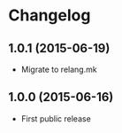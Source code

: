 # Changelog

## 1.0.1 (2015-06-19)

* Migrate to relang.mk

## 1.0.0 (2015-06-16)

* First public release
